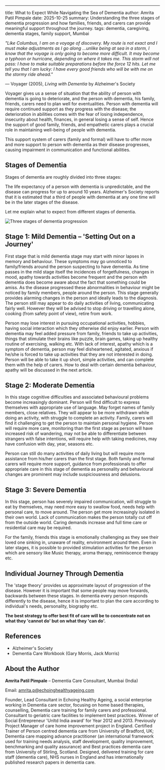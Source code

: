 ---
title: What to Expect While Navigating the Sea of Dementia
author: Amrita Patil Pimpale
date: 2025-10-25
summary: Understanding the three stages of dementia progression and how families, friends, and carers can provide meaningful support throughout the journey.
tags: dementia, caregiving, dementia stages, family support, Mumbai

*"Like Columbus, I am on a voyage of discovery. My route is not exact and I must make adjustments as I go along …unlike being at sea in a storm, I know that the voyage is only going to become more difficult. It may become a typhoon or hurricane, depending on where it takes me. This storm will not pass: I have to make suitable preparations before the force 12 hits. Let me tell you that I am lucky: I have every good friends who will be with me on the stormy ride ahead."*

— Voyager (2005), *Living with Dementia* by Alzheimer's Society

Voyager gives us a sense of situation that the ability of person with dementia is going to deteriorate, and the person with dementia, his family, friends, carers need to plan well for eventualities. Person with dementia will require continued support as they progress with the disease; the deterioration in abilities comes with the fear of losing independence, insecurity about health, finances, in general losing a sense of self. Hence the support of good family, friends, and empathetic carers plays a crucial role in maintaining well-being of people with dementia.

This support system of carers (family and formal) will have to offer more and more support to person with dementia as their disease progresses, causing impairment in communication and functional abilities.

## Stages of Dementia

Stages of dementia are roughly divided into three stages:

The life expectancy of a person with dementia is unpredictable, and the disease can progress for up to around 10 years. Alzheimer's Society reports that it is estimated that a third of people with dementia at any one time will be in the later stages of the disease.

Let me explain what to expect from different stages of dementia.

![Three stages of dementia progression](/Images/blog/blog-1.png)

## Stage 1: Mild Dementia – 'Setting Out on a Journey'

First stage that is mild dementia stage may start with minor lapses in memory and behaviour. These symptoms may go unnoticed to family/friends around the person suspecting to have dementia. As time passes in the mild stage itself the incidences of forgetfulness, changes in mood, apathy towards activities become frequent and the person with dementia does become aware about the fact that something could be amiss. As the disease progressed these abnormalities in behaviour might be noticed by family members, people around the person. This stage generally provides alarming changes in the person and ideally leads to the diagnosis. The person still may appear to do daily activities of living, communicating fairly well. However they will be advised to stop driving or travelling alone, cooking (from safety point of view), retire from work.

Person may lose interest in pursuing occupational activities, hobbies, having social interaction which they otherwise did enjoy earlier. Person with dementia may feel added pressure from family, friends to take up activities, things that stimulate their brains like puzzle, brain games, taking up healthy routine of exercising, walking etc. With lack of interest, apathy which is a symptom of dementia, person may feel disheartened, agitated, anxious if he/she is forced to take up activities that they are not interested in doing. Person will be able to take it up short, simple activities, and can complete them with the help of carers. How to deal with certain dementia behaviour, apathy will be discussed in the next article.

## Stage 2: Moderate Dementia

In this stage cognitive difficulties and associated behavioural problems become increasingly dominant. Person will find difficult to express themselves with appropriate use of language. May forget names of family members, close relatives. They will appear to be more withdrawn while doing an activity, with struggle to complete an activity. Family, carers will find it challenging to get the person to maintain personal hygiene. Person will require more care, monitoring than the first stage as person will have increased risk of wandering, may not be able to differentiate between strangers with false intentions, will require help with taking medicines, may have confusion with day, year, seasons etc.

Person can still do many activities of daily living but will require more assistance from his/her carers than the first stage. Both family and formal carers will require more support, guidance from professionals to offer appropriate care in this stage of dementia as personality and behavioural changes are prominent may include suspiciousness and delusions.

## Stage 3: Severe Dementia

In this stage, person has severely impaired communication, will struggle to eat by themselves, may need more easy to swallow food, needs help with personal care, to move around. The person get more increasingly isolated in their own world. Lack of communication makes the person totally cut off from the outside world. Caring demands increase and full time care or residential care may be required.

For the family, friends this stage is emotionally challenging as they see their loved one sinking in, unaware of reality, environment around them. Even in later stages, it is possible to provided stimulation activities for the person which are sensory like Music therapy, aroma therapy, reminiscence therapy etc.

## Individual Journey Through Dementia

The 'stage theory' provides us approximate layout of progression of the disease. However it is important that some people may move forwards, backwards between these stages. In dementia every person responds differently to the disease, hence it is important to plan the care according to individual's needs, personality, biography etc.

**The best strategy to offer best fit of care will be to concentrate not on what they 'cannot do' but on what they 'can do'.**

## References

- Alzheimer's Society
- Dementia Care Workbook (Gary Morris, Jack Morris)

## About the Author

**Amrita Patil Pimpale** – Dementia Care Consultant, Mumbai (India)

Email: amrita.p@echoinghealthyageing.com

Founder, Lead Consultant in Echoing Healthy Ageing, a social enterprise working in Dementia care sector, focusing on home based therapies, counselling, Dementia care training for family carers and professional. Consultant to geriatric care facilities to implement best practices. Winner of Social Entrepreneur 'Unltd India award' for Year 2012 and 2013. Previously Project Manager of care home improvement project in England. Certified Trainer of Person centred dementia care from University of Bradford, UK; Dementia care mapping advance practitioner (an international framework used for training needs analysis, staff development, quality improvement, benchmarking and quality assurance) and Best practices dementia care from University of Stirling, Scotland. Designed, delivered training for care staff (dementia care), NHS nurses in England and has internationally published research papers in dementia care.
